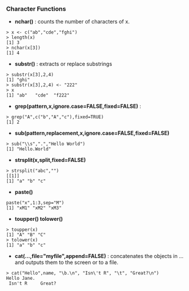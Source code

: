 ### Character Functions

* **nchar()** : counts the number of characters of x.
```
> x <- c("ab","cde","fghi")
> length(x)
[1] 3
> nchar(x[3])
[1] 4
```
* **substr()** : extracts or replace substrings
```
> substr(x[3],2,4)
[1] "ghi"
> substr(x[3],2,4) <- "222"
> x
[1] "ab"   "cde"  "f222"
```
* **grep(pattern,x,ignore.case=FALSE,fixed=FALSE)** : 
```
> grep("A",c("b","A","c"),fixed=TRUE)
[1] 2
```
* **sub(pattern,replacement,x,ignore.case=FALSE,fixed=FALSE)**
```
> sub("\\s",".","Hello World")
[1] "Hello.World"
```
* **strsplit(x,split,fixed=FALSE)**
```
> strsplit("abc","")
[[1]]
[1] "a" "b" "c"
```
* **paste()**
```
paste("x",1:3,sep="M")
[1] "xM1" "xM2" "xM3"
```
* **toupper() tolower()**
```
> toupper(x)
[1] "A" "B" "C"
> tolower(x)
[1] "a" "b" "c"
```
* **cat(...,file="myfile",append=FALSE)** : concatenates the objects in ... and outputs them to the screen or to a file.
```
> cat("Hello",name, "\b.\n", "Isn\'t R", "\t", "Great?\n")
Hello Jane.
 Isn't R 	 Great?
```
